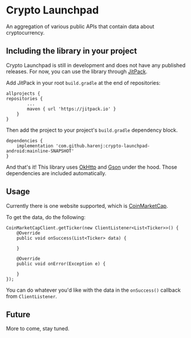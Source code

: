 # Crypto Launchpad
An aggregation of various public APIs that contain data about cryptocurrency.

## Including the library in your project
Crypto Launchpad is still in development and does not have any published releases. For now, you can use
the library through [JitPack](https://www.jitpack.io).

Add JitPack in your root `build.gradle` at the end of repositories:

    allprojects {
    repositories {
            ...
            maven { url 'https://jitpack.io' }
        }
    }

Then add the project to your project's `build.gradle` dependency block.

    dependencies {
        implementation 'com.github.harenj:crypto-launchpad-android:mainline-SNAPSHOT'
    }
    
And that's it! This library uses [OkHttp](https://github.com/square/okhttp) and [Gson](https://github.com/google/gson)
under the hood. Those dependencies are included automatically.
    
## Usage

Currently there is one website supported, which is [CoinMarketCap](www.coinmarketcap.com).

To get the data, do the following:

    CoinMarketCapClient.getTicker(new ClientListener<List<Ticker>>() {
        @Override
        public void onSuccess(List<Ticker> data) {
            
        }

        @Override
        public void onError(Exception e) {

        }
    });

You can do whatever you'd like with the data in the `onSuccess()` callback from `ClientListener`.

## Future

More to come, stay tuned.
